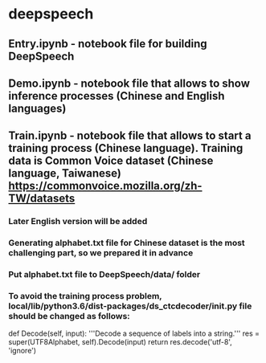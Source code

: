 # deepspeech
## Entry.ipynb - notebook file for building DeepSpeech
## Demo.ipynb - notebook file that allows to show inference processes (Chinese and English languages)
## Train.ipynb - notebook file that allows to start a training process (Chinese language). Training data is Common Voice dataset (Chinese language, Taiwanese) https://commonvoice.mozilla.org/zh-TW/datasets
### Later English version will be added
### Generating alphabet.txt file for Chinese dataset is the most challenging part, so we prepared it in advance
### Put alphabet.txt file to DeepSpeech/data/ folder
### To avoid the training process problem, local/lib/python3.6/dist-packages/ds_ctcdecoder/__init__.py file should be changed as follows:
def Decode(self, input):
        '''Decode a sequence of labels into a string.'''
        res = super(UTF8Alphabet, self).Decode(input)
        return res.decode('utf-8', 'ignore')
